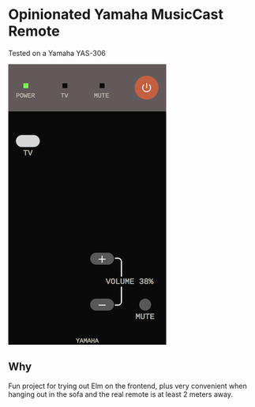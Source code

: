 # Opinionated Yamaha MusicCast Remote

Tested on a Yamaha YAS-306

![Screenshot](https://raw.githubusercontent.com/axelo/opinionated-music-cast-remote/master/screenshot.png)

## Why

Fun project for trying out Elm on the frontend, plus very convenient when hanging out in the sofa and the real remote is at least 2 meters away.
